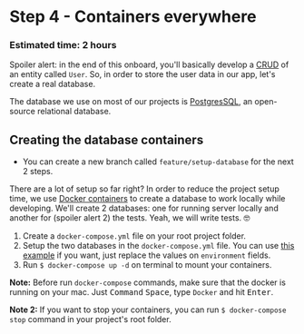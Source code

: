 # Step 4 - Containers everywhere
### Estimated time: 2 hours

Spoiler alert: in the end of this onboard, you'll basically develop a [CRUD](https://en.wikipedia.org/wiki/Create,_read,_update_and_delete) of an entity called `User`. So, in order to store the user data in our app, let's create a real database.

The database we use on most of our projects is [PostgresSQL](https://www.postgresql.org/), an open-source relational database.

## Creating the database containers

+ You can create a new branch called `feature/setup-database` for the next 2 steps.

There are a lot of setup so far right? In order to reduce the project setup time, we use [Docker containers](https://www.docker.com/) to create a database to work locally while developing. We'll create 2 databases: one for running server locally and another for (spoiler alert 2) the tests. Yeah, we will write tests. 🤓

1. Create a `docker-compose.yml` file on your root project folder.
1. Setup the two databases in the `docker-compose.yml` file. You can use [this example](https://gist.github.com/alanraso/8341faa973918392d55e39a7b323209a) if you want, just replace the values on `environment` fields.
1. Run `$ docker-compose up -d` on terminal to mount your containers.

**Note:** Before run `docker-compose` commands, make sure that the docker is running on your mac. Just <kbd>Command</kbd> <kbd>Space</kbd>, type `Docker` and hit <kbd>Enter</kbd>.

**Note 2:** If you want to stop your containers, you can run `$ docker-compose stop` command in your project's root folder.
